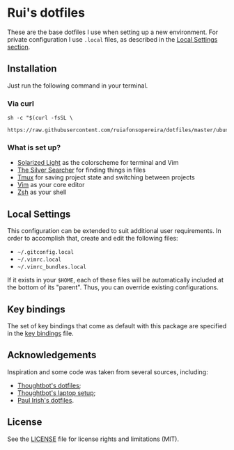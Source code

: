 # Rui's dotfiles

These are the base dotfiles I use when setting up a new environment. For private
configuration I use `.local` files, as described in the [Local Settings
section](https://github.com/ruiafonsopereira/dotfiles#local-settings).

## Installation

Just run the following command in your terminal.

### Via curl

```shell
sh -c "$(curl -fsSL \
  https://raw.githubusercontent.com/ruiafonsopereira/dotfiles/master/ubuntu.sh)"
```
### What is set up?
* [Solarized Light](http://ethanschoonover.com/solarized) as the colorscheme for
  terminal and Vim
* [The Silver Searcher](https://github.com/ggreer/the_silver_searcher) for
  finding things in files
* [Tmux](https://tmux.github.io/) for saving project state and switching between
  projects
* [Vim](http://www.vim.org/) as your core editor
* [Zsh](http://www.zsh.org/) as your shell

## Local Settings
This configuration can be extended to suit additional user requirements. In
order to accomplish that, create and edit the following files:
* `~/.gitconfig.local`
* `~/.vimrc.local`
* `~/.vimrc_bundles.local`

If it exists in your `$HOME`, each of these files will be automatically included
at the bottom of its "parent". Thus, you can override existing configurations.

## Key bindings

The set of key bindings that come as default with this package are specified in
the [key
bindings](https://github.com/ruiafonsopereira/dotfiles/blob/master/key_bindings.md) file.

## Acknowledgements

Inspiration and some code was taken from several sources, including:
* [Thoughtbot's dotfiles](https://github.com/thoughtbot/dotfiles);
* [Thoughtbot's laptop setup](https://github.com/thoughtbot/laptop);
* [Paul Irish's dotfiles](https://github.com/paulirish/dotfiles).

## License

See the
[LICENSE](https://github.com/ruiafonsopereira/dotfiles/blob/master/LICENSE.md) file for license rights and limitations (MIT).
